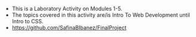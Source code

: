  - This is a Laboratory Activity on Modules 1-5.
 - The topics covered in this activity are/is Intro To Web Development until Intro to CSS.
 - https://github.com/SafinaBIbanez/FinalProject
